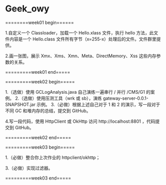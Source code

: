 # Geek_owy
========week01 begin======


1.自定义一个 Classloader，加载一个 Hello.xlass 文件，执行 hello 方法，此文件内容是一个 Hello.class 文件所有字节（x=255-x）处理后的文件。文件群里提供。

2.画一张图，展示 Xmx、Xms、Xmn、Meta、DirectMemory、Xss 这些内存参数的关系。

=========week01 end=====

=========week02 begin=====

1.（选做）使用 GCLogAnalysis.java 自己演练一遍串行 / 并行 /CMS/G1 的案例。
2.（选做）使用压测工具（wrk 或 sb），演练 gateway-server-0.0.1-SNAPSHOT.jar 示例。
3.（必做）根据上述自己对于 1 和 2 的演示，写一段对于不同 GC 和堆内存的总结，提交到 GitHub。

4.写一段代码，使用 HttpClient 或 OkHttp 访问  http://localhost:8801 ，代码提交到 GitHub。

=========week02 end=====

=========week03 begin=====

1.（必做）整合你上次作业的 httpclient/okhttp；

3.（必做）实现过滤器。

=========week03 end=====
